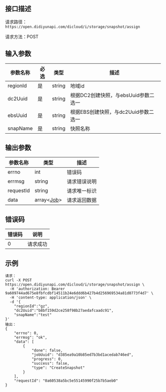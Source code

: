 ## 接口描述
请求路径：`https://open.didiyunapi.com/dicloud/i/storage/snapshot/assign`

请求方法：POST
## 输入参数
|参数名称 | 必选 | 类型 | 描述|
|--------|-----|-----|-----|
| regionId | 是 | string | 地域id |
| dc2Uuid | 是 | string  | 根据DC2创建快照，与ebsUuid参数二选一   |
| ebsUuid | 是 | string  | 根据EBS创建快照，与dc2Uuid参数二选一   |
| snapName | 是 | string | 快照名称 |

## 输出参数
|参数名称  | 类型 | 描述|
|--------|-----|-----|
|errno | int  |错误码 |
|errmsg|string|请求错误说明	|
|requestId |string|请求唯一标识 |
|data | array<[Job](/static/docs-content/products/通用响应结构.md#Job)>	 | 请求返回数据 | 


## 错误码
| 错误码 | 说明    |
|-------|---------|
| 0    | 请求成功  |

## 示例

```
请求：
curl -X POST https://open.didiyunapi.com/dicloud/i/storage/snapshot/assign \
  -H 'authorization: Bearer 9a609744ad675e8fbfcdbf14511b24e6ddd6b427b4d256969534a81d0773f4d7' \
  -H 'content-type: application/json' \
  -d '{	
	"regionId":"gz",
	"dc2Uuid":"b8bf159d2ce258f98b27aedafcaadc91",
	"snapName":"test"
}'
输出：
{
	"errno": 0,
	"errmsg": "ok",
	"data": [
		{
			"done": false,
			"jobUuid": "d385ea9a10b85ed7b3bd1acedab746ed",
			"progress": 0,
			"success": false,
			"type": "CreateSnapshot"
		}
	],
	"requestId": "0a60538a5bc5e55145990f25b7b5aeb0"
}
```